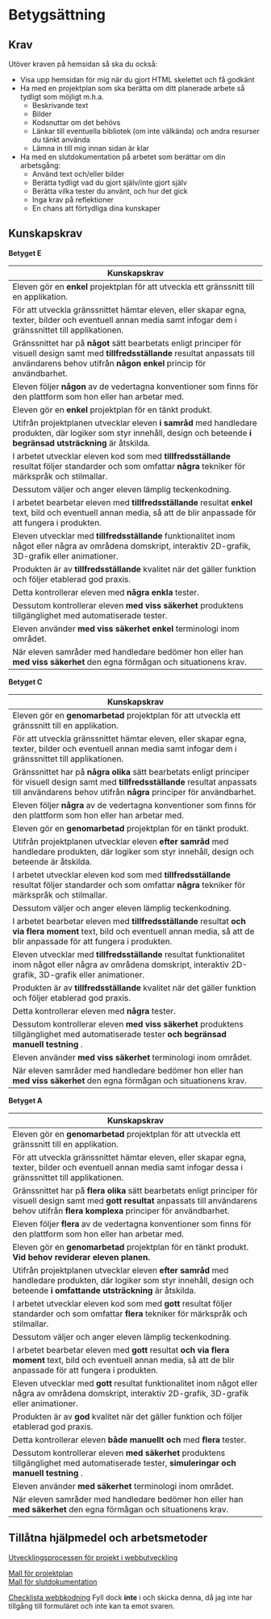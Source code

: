 # Betygsättning

## Krav

Utöver kraven på hemsidan så ska du också:
* Visa upp hemsidan för mig när du gjort HTML skelettet och få godkänt
* Ha med en projektplan som ska berätta om ditt planerade arbete så tydligt som möjligt m.h.a.
  * Beskrivande text
  * Bilder
  * Kodsnuttar om det behövs
  * Länkar till eventuella bibliotek (om inte välkända) och andra resurser du tänkt använda
  * Lämna in till mig innan sidan är klar
* Ha med en slutdokumentation på arbetet som berättar om din arbetsgång:
  * Använd text och/eller bilder
  * Berätta tydligt vad du gjort själv/inte gjort själv
  * Berätta vilka tester du använt, och hur det gick
  * Inga krav på reflektioner
  * En chans att förtydliga dina kunskaper

## Kunskapskrav

**Betyget E**

|Kunskapskrav|  
|-----|
|Eleven gör en **enkel** projektplan för att utveckla ett gränssnitt till en applikation.|
|För att utveckla gränssnittet hämtar eleven, eller skapar egna, texter, bilder och eventuell annan media samt infogar dem i gränssnittet till applikationen.|
|Gränssnittet har på **något** sätt bearbetats enligt principer för visuell design samt med **tillfredsställande** resultat anpassats till användarens behov utifrån **någon enkel** princip för användbarhet.|
|Eleven följer **någon** av de vedertagna konventioner som finns för den plattform som hon eller han arbetar med.|
|Eleven gör en **enkel** projektplan för en tänkt produkt.|
|Utifrån projektplanen utvecklar eleven **i samråd** med handledare produkten, där logiker som styr innehåll, design och beteende **i begränsad utsträckning** är åtskilda.|
|I arbetet utvecklar eleven kod som med **tillfredsställande** resultat följer standarder och som omfattar **några** tekniker för märkspråk och stilmallar.|
|Dessutom väljer och anger eleven lämplig teckenkodning.|
|I arbetet bearbetar eleven med **tillfredsställande** resultat **enkel** text, bild och eventuell annan media, så att de blir anpassade för att fungera i produkten.|
|Eleven utvecklar med **tillfredsställande** funktionalitet inom något eller några av områdena domskript, interaktiv 2D-grafik, 3D-grafik eller animationer.|
|Produkten är av **tillfredsställande** kvalitet när det gäller funktion och följer etablerad god praxis.|
|Detta kontrollerar eleven med **några enkla** tester.|
|Dessutom kontrollerar eleven **med viss säkerhet** produktens tillgänglighet med automatiserade tester.|
|Eleven använder **med viss säkerhet enkel** terminologi inom området.|
|När eleven samråder med handledare bedömer hon eller han **med viss säkerhet** den egna förmågan och situationens krav.|


**Betyget C**

|Kunskapskrav|
|-----|
|Eleven gör en **genomarbetad** projektplan för att utveckla ett gränssnitt till en applikation.|
|För att utveckla gränssnittet hämtar eleven, eller skapar egna, texter, bilder och eventuell annan media samt infogar dem i gränssnittet till applikationen.|
|Gränssnittet har på **några olika** sätt bearbetats enligt principer för visuell design samt med **tillfredsställande** resultat anpassats till användarens behov utifrån **några** principer för användbarhet.|
|Eleven följer **några** av de vedertagna konventioner som finns för den plattform som hon eller han arbetar med.|
|Eleven gör en **genomarbetad** projektplan för en tänkt produkt.|
|Utifrån projektplanen utvecklar eleven **efter samråd** med handledare produkten, där logiker som styr innehåll, design och beteende är åtskilda.|
|I arbetet utvecklar eleven kod som med **tillfredsställande** resultat följer standarder och som omfattar **några** tekniker för märkspråk och stilmallar.|
|Dessutom väljer och anger eleven lämplig teckenkodning.|
|I arbetet bearbetar eleven med **tillfredsställande** resultat **och via flera moment** text, bild och eventuell annan media, så att de blir anpassade för att fungera i produkten.|
|Eleven utvecklar med **tillfredsställande** resultat funktionalitet inom något eller några av områdena domskript, interaktiv 2D-grafik, 3D-grafik eller animationer.|
|Produkten är av **tillfredsställande** kvalitet när det gäller funktion och följer etablerad god praxis.|
|Detta kontrollerar eleven med **några** tester.|
|Dessutom kontrollerar eleven **med viss säkerhet** produktens tillgänglighet med automatiserade tester **och begränsad manuell testning** .|
|Eleven använder **med viss säkerhet** terminologi inom området.|
|När eleven samråder med handledare bedömer hon eller han **med viss säkerhet** den egna förmågan och situationens krav.|


**Betyget A**

|Kunskapskrav|
|-----|
|Eleven gör en **genomarbetad** projektplan för att utveckla ett gränssnitt till en applikation.|
|För att utveckla gränssnittet hämtar eleven, eller skapar egna, texter, bilder och eventuell annan media samt infogar dessa i gränssnittet till applikationen.|
|Gränssnittet har på **flera olika** sätt bearbetats enligt principer för visuell design samt med **gott resultat** anpassats till användarens behov utifrån **flera komplexa** principer för användbarhet.|
|Eleven följer **flera** av de vedertagna konventioner som finns för den plattform som hon eller han arbetar med.|
|Eleven gör en **genomarbetad** projektplan för en tänkt produkt. **Vid behov reviderar eleven planen.**|
|Utifrån projektplanen utvecklar eleven **efter samråd** med handledare produkten, där logiker som styr innehåll, design och beteende **i omfattande utsträckning** är åtskilda.|
|I arbetet utvecklar eleven kod som med **gott** resultat följer standarder och som omfattar **flera** tekniker för märkspråk och stilmallar.|
|Dessutom väljer och anger eleven lämplig teckenkodning.|
|I arbetet bearbetar eleven med **gott** resultat **och via flera moment** text, bild och eventuell annan media, så att de blir anpassade för att fungera i produkten.|
|Eleven utvecklar med **gott** resultat funktionalitet inom något eller några av områdena domskript, interaktiv 2D-grafik, 3D-grafik eller animationer.|
|Produkten är av **god** kvalitet när det gäller funktion och följer etablerad god praxis.|
|Detta kontrollerar eleven **både manuellt och** med **flera** tester.|
|Dessutom kontrollerar eleven **med säkerhet** produktens tillgänglighet med automatiserade tester, **simuleringar och manuell testning** .|
|Eleven använder **med säkerhet** terminologi inom området.|
|När eleven samråder med handledare bedömer hon eller han **med säkerhet** den egna förmågan och situationens krav.|



## Tillåtna hjälpmedel och arbetsmetoder

[Utvecklingsprocessen för projekt i webbutveckling](https://twiggy.smutje.se/index.php/Utvecklingssprocessen_f%C3%B6r_projekt_i_webbutveckling)  

[Mall för projektplan](https://docs.google.com/document/d/1EiGoW79idzDAf2en_7ai8d5I3Tc44XyoIvbYNjYyGYA/edit)  
[Mall för slutdokumentation](https://docs.google.com/document/d/1qfuq050ps7Jzsz3yauU6_zd-FYoZbWlJJ_QjXcJOjKY/edit)

[Checklista webbkodning](https://docs.google.com/forms/d/e/1FAIpQLSdelCfvgIhgti7ixSxFyyWOsOCTPsvaOjewxQcjtkIXadH16g/viewform?c=0&w=1) Fyll dock **inte** i och skicka denna, då jag inte har tillgång till formuläret och inte kan ta emot svaren.


